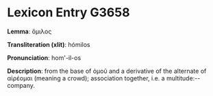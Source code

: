 # Lexicon Entry G3658

**Lemma**: ὅμιλος

**Transliteration (xlit)**: hómilos

**Pronunciation**: hom'-il-os

**Description**:
from the base of ὁμοῦ and a derivative of the alternate of αἱρέομαι (meaning a crowd); association together, i.e. a multitude:--company.
